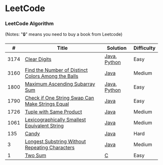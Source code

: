 LeetCode
========

### LeetCode Algorithm

(Notes: "🔒" means you need to buy a book from Leetcode)


| # | Title | Solution | Difficulty |
|---| ----- | -------- | ---------- |
|3174|[Clear Digits](https://leetcode.com/problems/clear-digits/) | [Java](algorithms/java/src/clear-digits.java), [Python](algorithms/python/src/clear-digits.py) | Easy
|3160|[Find the Number of Distinct Colors Among the Balls](https://leetcode.com/problems/find-the-number-of-distinct-colors-among-the-balls/submissions/1535001041/) | [Java](algorithms/java/src/find-the-number-of-distinct-colors-among-the-balls.java) | Medium |
|1800|[Maximum Ascending Subarray Sum](https://leetcode.com/problems/maximum-ascending-subarray-sum/description/) | [Java](algorithms/java/src/maximum-ascending-subarray-sum.java), [Python](algorithms/python/src/maximum-ascending-subarray-sum.py)|Easy|
|1790|[Check if One String Swap Can Make Strings Equal](https://leetcode.com/problems/check-if-one-string-swap-can-make-strings-equal/description/) | [Java](algorithms/java/src/check-if-one-string-swap-can-make-strings-equal.java) | Easy |
|1726|[Tuple with Same Product](https://leetcode.com/problems/tuple-with-same-product/description/) | [Java](algorithms/java/src/tuple-with-same-product) | Medium |
|1061|[Lexicographically Smallest Equivalent String](https://leetcode.com/problems/lexicographically-smallest-equivalent-string/description/) | [Java](algorithms/java/src/lexiographically_smallest_eq_str.java) | Medium |
|135| [Candy](https://leetcode.com/problems/candy) | [Java](algorithms/java/src/candy) | Hard |
|3| [Longest Substring Without Repeating Characters](https://leetcode.com/problems/longest-substring-without-repeating-characters/description/) | [Java](algorithms/java/src/longest-substring-without-repeating-characters.java) | Medium |
|1| [Two Sum](https://leetcode.com/problems/two-sum/description/) | [C](algorithms/c/src/two-sum.c) | Easy |
